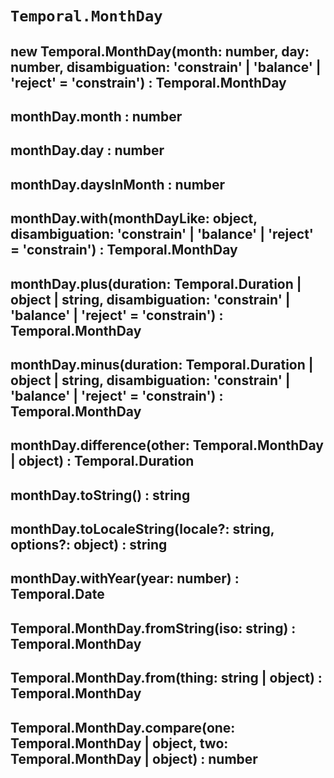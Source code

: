 # `Temporal.MonthDay`

## new Temporal.MonthDay(month: number, day: number, disambiguation: 'constrain' | 'balance' | 'reject' = 'constrain') : Temporal.MonthDay

## monthDay.month : number

## monthDay.day : number

## monthDay.daysInMonth : number

## monthDay.with(monthDayLike: object, disambiguation: 'constrain' | 'balance' | 'reject' = 'constrain') : Temporal.MonthDay

## monthDay.plus(duration: Temporal.Duration | object | string, disambiguation: 'constrain' | 'balance' | 'reject' = 'constrain') : Temporal.MonthDay

## monthDay.minus(duration: Temporal.Duration | object | string, disambiguation: 'constrain' | 'balance' | 'reject' = 'constrain') : Temporal.MonthDay

## monthDay.difference(other: Temporal.MonthDay | object) : Temporal.Duration

## monthDay.toString() : string

## monthDay.toLocaleString(locale?: string, options?: object) : string

## monthDay.withYear(year: number) : Temporal.Date

## Temporal.MonthDay.fromString(iso: string) : Temporal.MonthDay

## Temporal.MonthDay.from(thing: string | object) : Temporal.MonthDay

## Temporal.MonthDay.compare(one: Temporal.MonthDay | object, two: Temporal.MonthDay | object) : number
